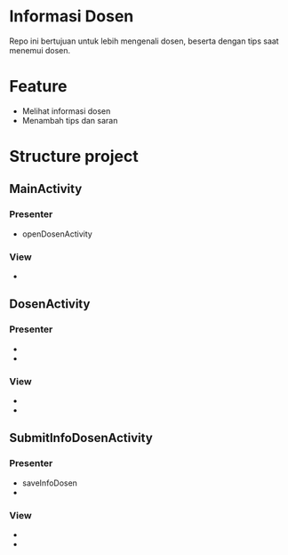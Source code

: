 # Informasi Dosen
Repo ini bertujuan untuk lebih mengenali dosen, beserta dengan tips saat menemui dosen.

# Feature
* Melihat informasi dosen
* Menambah tips dan saran

# Structure project
## MainActivity
### Presenter
* openDosenActivity
### View
*
## DosenActivity
### Presenter
*
*
### View
*
*
## SubmitInfoDosenActivity
### Presenter
* saveInfoDosen
*
### View
*
*

